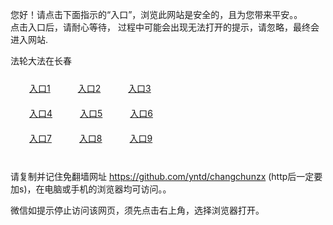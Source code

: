 您好！请点击下面指示的“入口”，浏览此网站是安全的，且为您带来平安。。 <br/>
点击入口后，请耐心等待， 过程中可能会出现无法打开的提示，请忽略，最终会进入网站. </br>

法轮大法在长春<br/>
<div style="padding:10px"><a style="margin:20px" target="_blank" href="https://d3sxnfo2bgay48.cloudfront.net/2Qpsp?nqnlgosu" id="ccLink1" rel="nofollow">入口1</a> <a target="_blank" style="margin:20px" href="https://d1485xsmrkeenc.cloudfront.net/2Qpsp?jqyyy" id="ccLink2" rel="nofollow">入口2</a> <a style="margin:20px" target="_blank" href="https://d2hj5pxa2hx80g.cloudfront.net/2Qpsp?msprux" id="ccLink3" rel="nofollow">入口3</a></div>

<div style="padding:10px" ><a style="margin:20px" target="_blank" href="https://d3sxnfo2bgay48.cloudfront.net/2Qpsp?nqnlgosu" id="ccLink4" rel="nofollow">入口4</a> <a style="margin:20px" href="https://d1485xsmrkeenc.cloudfront.net/2Qpsp?jqyyy" target="_blank" id="ccLink5" rel="nofollow">入口5</a> <a style="margin:20px" href="https://d2hj5pxa2hx80g.cloudfront.net/2Qpsp?msprux" target="_blank" id="ccLink6" rel="nofollow">入口6</a></div>

<div style="padding:10px"><a style="margin:20px" target="_blank" href="https://d3sxnfo2bgay48.cloudfront.net/2Qpsp?nqnlgosu" id="ccLink7" rel="nofollow">入口7</a> <a style="margin:20px" href="https://d1485xsmrkeenc.cloudfront.net/2Qpsp?jqyyy" target="_blank" id="ccLink8" rel="nofollow">入口8</a> <a style="margin:20px" target="_blank" href="https://d2hj5pxa2hx80g.cloudfront.net/2Qpsp?msprux" id="ccLink9" rel="nofollow">入口9</a></div>

<br/>



请复制并记住免翻墙网址 https://github.com/yntd/changchunzx (http后一定要加s)，在电脑或手机的浏览器均可访问。。<br/>

微信如提示停止访问该网页，须先点击右上角，选择浏览器打开。
